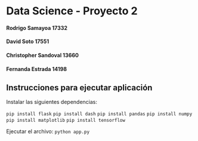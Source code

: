 # Data Science - Proyecto 2
#### Rodrigo Samayoa 17332
#### David Soto 17551
#### Christopher Sandoval 13660
#### Fernanda Estrada 14198


## Instrucciones para ejecutar aplicación
Instalar las siguientes dependencias:

`pip install flask`
`pip install dash`
`pip install pandas`
`pip install numpy`
`pip install matplotlib`
`pip install tensorflow`

Ejecutar el archivo:
`python app.py`
